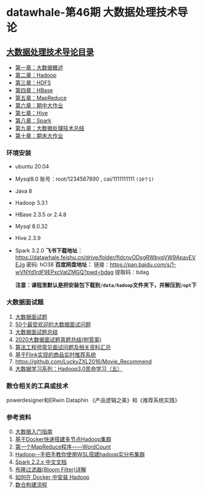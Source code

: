 # datawhale-第46期 大数据处理技术导论



## [大数据处理技术导论目录](https://datawhalechina.github.io/juicy-bigdata/#/?id=大数据处理技术导论目录)

- [第一章：大数据概述](https://datawhalechina.github.io/juicy-bigdata/#/ch01-bigdata-introduction)
- [第二章：Hadoop](https://datawhalechina.github.io/juicy-bigdata/#/ch02-Hadoop)
- [第三章：HDFS](https://datawhalechina.github.io/juicy-bigdata/#/ch03-HDFS)
- [第四章：HBase](https://datawhalechina.github.io/juicy-bigdata/#/ch04-HBase)
- [第五章：MapReduce](https://datawhalechina.github.io/juicy-bigdata/#/ch05-MapReduce)
- [第六章：期中大作业](https://datawhalechina.github.io/juicy-bigdata/#/ch06-Homework01)
- [第七章：Hive](https://datawhalechina.github.io/juicy-bigdata/#/ch07-Hive)
- [第八章：Spark](https://datawhalechina.github.io/juicy-bigdata/#/ch08-Spark)
- [第九章：大数据处理技术总结](https://datawhalechina.github.io/juicy-bigdata/#/ch09-bigdata-summary)
- [第十章：期末大作业](https://datawhalechina.github.io/juicy-bigdata/#/ch10-Homework02)

### 环境安装

- ubuntu 20.04 

- Mysql8.0  账号：root/1234567890  , cai/1111111111 `(10个1)`

- Java 8

- Hadoop 3.3.1

- HBase 2.3.5 or 2.4.8

- Mysql 8.0.32

- Hive 2.3.9

- Spark 3.2.0
  **飞书下载地址**：https://datawhale.feishu.cn/drive/folder/fldcnvODsgRWbyqVW9ApavEVEJg   密码: hO38
  **百度网盘地址：**
  链接：https://pan.baidu.com/s/1-wVNYd1rdF9EPxcVatZMGQ?pwd=bdag  提取码：bdag
  
  **注意：课程里默认是把安装包下载到`/data/hadoop`文件夹下，并解压到`/opt`下**

### 大数据面试题

1. [大数据面试题](https://blog.csdn.net/xiaozhaoshigedasb/article/details/105814967)
2. [50个最受欢迎的大数据面试问题](https://zhuanlan.zhihu.com/p/108612455)
3. [大数据面试题总结](https://zhuanlan.zhihu.com/p/89703650)
4. [2020大数据面试题真题总结(附答案)](https://blog.csdn.net/wypblog/article/details/110251934)
5. [算法工程师常见面试问题及相关资料汇总](https://cloud.tencent.com/developer/article/1518965)
6. [基于Flink实现的商品实时推荐系统](https://github.com/CheckChe0803/flink-recommandSystem-demo)
7. https://github.com/LuckyZXL2016/Movie_Recommend
8. [大数据学习系列：Hadoop3.0苦命学习（五）](https://blog.csdn.net/qq_39410381/article/details/106288349)

### 数仓相关的工具或技术

powerdesigner和ERwin Dataphin 《产品逻辑之美》和《推荐系统实践》

### 参考资料

0. [大数据入门指南](https://github.com/heibaiying/BigData-Notes)
1. [基于Docker快速搭建多节点Hadoop集群](http://dockone.io/article/8868)
2. [第一个MapReduce程序——WordCount](https://songlee24.github.io/2015/07/29/mapreduce-word-count/)
3. [Hadoop--手把手教你使用WSL搭建hadoop实分布集群](https://blog.csdn.net/xiaolei565/article/details/103179634)
4. [Spark 2.2.x 中文文档](https://spark-reference-doc-cn.readthedocs.io/zh_CN/latest/programming-guide/quick-start.html)
5. [布隆过滤器(Bloom Filter)详解](https://www.cnblogs.com/liyulong1982/p/6013002.html)
6. [如何在 Docker 中安装 Hadoop](https://liufengyu.cn/posts/docker-hadoop.html)
7. [数仓构建流程](https://blog.csdn.net/fenglei0415/article/details/99101592)
